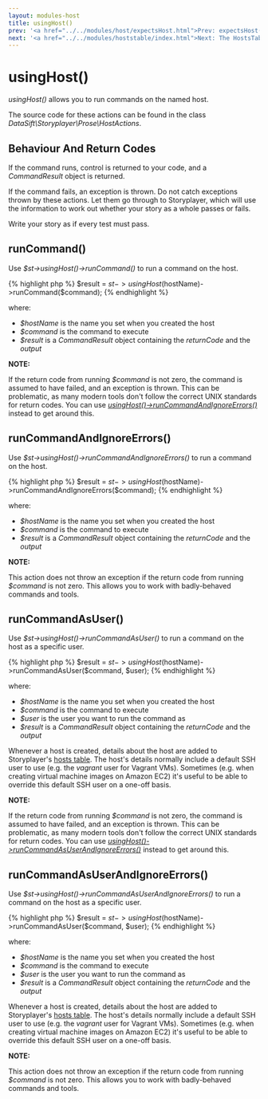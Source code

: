 ```yaml
---
layout: modules-host
title: usingHost()
prev: '<a href="../../modules/host/expectsHost.html">Prev: expectsHost()</a>'
next: '<a href="../../modules/hoststable/index.html">Next: The HostsTable Module</a>'
---
```


# usingHost()

_usingHost()_ allows you to run commands on the named host.

The source code for these actions can be found in the class _DataSift\Storyplayer\Prose\HostActions_.

## Behaviour And Return Codes

If the command runs, control is returned to your code, and a _CommandResult_ object is returned.

If the command fails, an exception is thrown. Do not catch exceptions thrown by these actions. Let them go through to Storyplayer, which will use the information to work out whether your story as a whole passes or fails.

Write your story as if every test must pass.

## runCommand()

Use _$st->usingHost()->runCommand()_ to run a command on the host.

{% highlight php %}
$result = $st->usingHost($hostName)->runCommand($command);
{% endhighlight %}

where:

* _$hostName_ is the name you set when you created the host
* _$command_ is the command to execute
* _$result_ is a _CommandResult_ object containing the _returnCode_ and the _output_

__NOTE:__

If the return code from running _$command_ is not zero, the command is assumed to have failed, and an exception is thrown.  This can be problematic, as many modern tools don't follow the correct UNIX standards for return codes.  You can use _[usingHost()->runCommandAndIgnoreErrors()](#runcommandandignoreerrors)_ instead to get around this.

## runCommandAndIgnoreErrors()

Use _$st->usingHost()->runCommandAndIgnoreErrors()_ to run a command on the host.

{% highlight php %}
$result = $st->usingHost($hostName)->runCommandAndIgnoreErrors($command);
{% endhighlight %}

where:

* _$hostName_ is the name you set when you created the host
* _$command_ is the command to execute
* _$result_ is a _CommandResult_ object containing the _returnCode_ and the _output_

__NOTE:__

This action does not throw an exception if the return code from running _$command_ is not zero.  This allows you to work with badly-behaved commands and tools.

## runCommandAsUser()

Use _$st->usingHost()->runCommandAsUser()_ to run a command on the host as a specific user.

{% highlight php %}
$result = $st->usingHost($hostName)->runCommandAsUser($command, $user);
{% endhighlight %}

where:

* _$hostName_ is the name you set when you created the host
* _$command_ is the command to execute
* _$user_ is the user you want to run the command as
* _$result_ is a _CommandResult_ object containing the _returnCode_ and the _output_

Whenever a host is created, details about the host are added to Storyplayer's [hosts table](../hoststable/how-hosts-are-remembered.html). The host's details normally include a default SSH user to use (e.g. the _vagrant_ user for Vagrant VMs).  Sometimes (e.g. when creating virtual machine images on Amazon EC2) it's useful to be able to override this default SSH user on a one-off basis.

__NOTE:__

If the return code from running _$command_ is not zero, the command is assumed to have failed, and an exception is thrown.  This can be problematic, as many modern tools don't follow the correct UNIX standards for return codes.  You can use _[usingHost()->runCommandAsUserAndIgnoreErrors()](#runcommandasuserandignoreerrors)_ instead to get around this.

## runCommandAsUserAndIgnoreErrors()

Use _$st->usingHost()->runCommandAsUserAndIgnoreErrors()_ to run a command on the host as a specific user.

{% highlight php %}
$result = $st->usingHost($hostName)->runCommandAsUser($command, $user);
{% endhighlight %}

where:

* _$hostName_ is the name you set when you created the host
* _$command_ is the command to execute
* _$user_ is the user you want to run the command as
* _$result_ is a _CommandResult_ object containing the _returnCode_ and the _output_

Whenever a host is created, details about the host are added to Storyplayer's [hosts table](../hoststable/how-hosts-are-remembered.html). The host's details normally include a default SSH user to use (e.g. the _vagrant_ user for Vagrant VMs).  Sometimes (e.g. when creating virtual machine images on Amazon EC2) it's useful to be able to override this default SSH user on a one-off basis.

__NOTE:__

This action does not throw an exception if the return code from running _$command_ is not zero.  This allows you to work with badly-behaved commands and tools.
